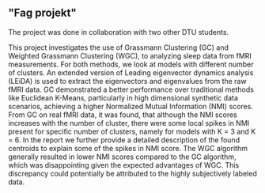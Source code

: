 ## "Fag projekt" 

The project was done in collaboration with two other DTU students.

This project investigates the use of Grassmann Clustering (GC) and Weighted Grassmann Clustering (WGC), to analyzing sleep data from fMRI measurements. For both methods, we look at models with different number of clusters. An extended version of Leading eigenvector dynamics analysis (LEiDA) is used to extract the eigenvectors and eigenvalues from the raw fMRI data. GC demonstrated a better performance over traditional methods like Euclidean K-Means, particularly in high dimensional synthetic data scenarios, achieving a higher Normalized Mutual Information (NMI) scores. From GC on real fMRI data, it was found, that although the NMI scores increases with the number of cluster, there were some local spikes in NMI present for specific number of clusters, namely for models with K = 3 and K = 6. In the report we further provide a detailed description of the found centroids to explain some of the spikes in NMI score. The WGC algorithm generally resulted in lower NMI scores compared to the GC algorithm, which was disappointing given the expected advantages of WGC. This discrepancy could potentially be attributed to the highly subjectively labeled data.
